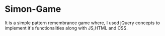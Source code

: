 # Simon-Game
It is a simple pattern remembrance game where, I used jQuery concepts to implement it's functionalities along with JS,HTML and CSS. 
